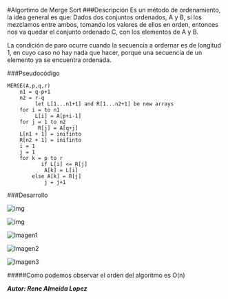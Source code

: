 #Algortimo de Merge Sort
###Descripción
Es un método de ordenamiento, la idea general es que: Dados dos conjuntos ordenados, A y B, si los mezclamos entre ambos, tomando los valores de ellos en orden, entonces nos va quedar el conjunto ordenado C, con los elementos de A y B.

La condición de paro ocurre cuando la secuencia a ordernar es de longitud 1, en cuyo caso no hay nada que hacer, porque una secuencia de un elemento ya se encuentra ordenada.

###Pseudocódigo
~~~
MERGE(A,p,q,r)
	n1 = q-p+1
	n2 = r-q
	     let L[1...n1+1] and R[1...n2+1] be new arrays
	for i = to n1
	     L[i] = A[p+i-1]
	for j = 1 to n2
	      R[j] = A[q+j]
	L[n1 + 1] = inifinto
	R[n2 + 1] = inifinto
	i = 1
	j = 1
	for k = p to r
	       if L[i] <= R[j]
			A[k] = L[i]
		else A[k] = R[j]
			j = j+1
~~~
###Desarrollo 

![img](http://www.sciweavers.org/tex2img.php?eq=%0AC_%7B1%7D%20%3D%201%0A%0AC_%7B2%7D%20%3D%201%0A%0AC_%7B3%7D%20%3D%201%0A%0AC_%7B4%7D%20%3D%20%20%28%5Cfrac%7Bn%7D%7B2%7D%29%2B1%20%0A%0AC_%7B5%7D%20%3D%20%20%5Cfrac%7Bn%7D%7B2%7D%0A%0AC_%7B6%7D%20%3D%20%20%28%5Cfrac%7Bn%7D%7B2%7D%29%2B1%20%20%0A%0AC_%7B7%7D%20%3D%20%20%5Cfrac%7Bn%7D%7B2%7D%20%0A%0AC_%7B8%7D%20%3D%201%0A%0AC_%7B9%7D%20%3D%201%0A%0AC_%7B10%7D%20%3D%201%0A%0AC_%7B11%7D%20%3D%201&bc=White&fc=Black&im=jpg&fs=12&ff=arev&edit=0[/img])

![img](http://www.sciweavers.org/tex2img.php?eq=%0A%0AC_%7B12%7D%20%3D%20n%2B1%0A%0AC_%7B13%7D%20%3D%20%20n%0A%0AC_%7B14%7D%20%3D%20%20n%0A%0AC_%7B15%7D%20%3D%20%20n%0A&bc=White&fc=Black&im=jpg&fs=12&ff=arev&edit=0[/img])


![Imagen1](https://lh3.googleusercontent.com/-q60H071QRWs/VMhBuMrLONI/AAAAAAAAAK8/cKP2SL_2P18/w1044-h45-no/Imagen1.JPG)

![Imagen2](https://lh3.googleusercontent.com/-y7L6WbimYsg/VMhBuSPPvqI/AAAAAAAAALE/sR-4Yg-kXOc/w1008-h57-no/Imagen2.JPG)

![Imagen3](https://lh6.googleusercontent.com/-PDkdNkpMM40/VMhBurZPl6I/AAAAAAAAALM/EA-G0hCV1sU/w160-h44-no/Imagen4.JPG)

#####Como podemos observar el orden del algoritmo es O(n)

**_Autor: Rene Almeida Lopez_**
